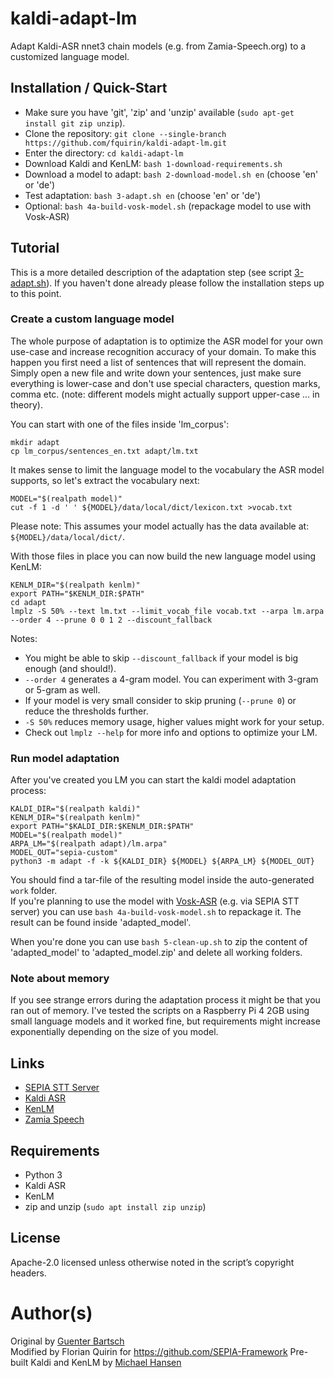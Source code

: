 # kaldi-adapt-lm

Adapt Kaldi-ASR nnet3 chain models (e.g. from Zamia-Speech.org) to a customized language model.

## Installation / Quick-Start

- Make sure you have 'git', 'zip' and 'unzip' available (`sudo apt-get install git zip unzip`).
- Clone the repository: `git clone --single-branch https://github.com/fquirin/kaldi-adapt-lm.git`
- Enter the directory: `cd kaldi-adapt-lm`
- Download Kaldi and KenLM: `bash 1-download-requirements.sh`
- Download a model to adapt: `bash 2-download-model.sh en` (choose 'en' or 'de')
- Test adaptation: `bash 3-adapt.sh en` (choose 'en' or 'de')
- Optional: `bash 4a-build-vosk-model.sh` (repackage model to use with Vosk-ASR)

## Tutorial

This is a more detailed description of the adaptation step (see script [3-adapt.sh](3-adapt.sh)). If you haven't done already please follow the installation steps up to this point.

### Create a custom language model

The whole purpose of adaptation is to optimize the ASR model for your own use-case and increase recognition accuracy of your domain.
To make this happen you first need a list of sentences that will represent the domain.
Simply open a new file and write down your sentences, just make sure everything is lower-case and don't use special characters, question marks, comma etc. (note: different models might actually support upper-case ... in theory).  
  
You can start with one of the files inside 'lm_corpus':
```
mkdir adapt
cp lm_corpus/sentences_en.txt adapt/lm.txt
```

It makes sense to limit the language model to the vocabulary the ASR model supports, so let's extract the vocabulary next:
```
MODEL="$(realpath model)"
cut -f 1 -d ' ' ${MODEL}/data/local/dict/lexicon.txt >vocab.txt
```

Please note: This assumes your model actually has the data available at: `${MODEL}/data/local/dict/`.  
  
With those files in place you can now build the new language model using KenLM:
```
KENLM_DIR="$(realpath kenlm)"
export PATH="$KENLM_DIR:$PATH"
cd adapt
lmplz -S 50% --text lm.txt --limit_vocab_file vocab.txt --arpa lm.arpa --order 4 --prune 0 0 1 2 --discount_fallback
```

Notes:
- You might be able to skip `--discount_fallback` if your model is big enough (and should!).
- `--order 4` generates a 4-gram model. You can experiment with 3-gram or 5-gram as well.
- If your model is very small consider to skip pruning (`--prune 0`) or reduce the thresholds further.
- `-S 50%` reduces memory usage, higher values might work for your setup.
- Check out `lmplz --help` for more info and options to optimize your LM.

### Run model adaptation

After you've created you LM you can start the kaldi model adaptation process:
```
KALDI_DIR="$(realpath kaldi)"
KENLM_DIR="$(realpath kenlm)"
export PATH="$KALDI_DIR:$KENLM_DIR:$PATH"
MODEL="$(realpath model)"
ARPA_LM="$(realpath adapt)/lm.arpa"
MODEL_OUT="sepia-custom"
python3 -m adapt -f -k ${KALDI_DIR} ${MODEL} ${ARPA_LM} ${MODEL_OUT}
```

You should find a tar-file of the resulting model inside the auto-generated `work` folder.  
If you're planning to use the model with [Vosk-ASR](https://alphacephei.com/vosk/) (e.g. via SEPIA STT server) you can use `bash 4a-build-vosk-model.sh` to repackage it. The result can be found inside 'adapted_model'.  
  
When you're done you can use `bash 5-clean-up.sh` to zip the content of 'adapted_model' to 'adapted_model.zip' and delete all working folders.

### Note about memory

If you see strange errors during the adaptation process it might be that you ran out of memory.
I've tested the scripts on a Raspberry Pi 4 2GB using small language models and it worked fine, but requirements might increase exponentially depending on the size of you model.

## Links

- [SEPIA STT Server](https://github.com/SEPIA-Framework/sepia-stt-server)
- [Kaldi ASR](http://kaldi-asr.org)
- [KenLM](https://github.com/kpu/kenlm)
- [Zamia Speech](https://zamia-speech.org)

## Requirements

- Python 3
- Kaldi ASR
- KenLM
- zip and unzip (`sudo apt install zip unzip`)

## License

Apache-2.0 licensed unless otherwise noted in the script’s copyright headers.

# Author(s)

Original by [Guenter Bartsch](https://zamia-speech.org)  
Modified by Florian Quirin for https://github.com/SEPIA-Framework
Pre-built Kaldi and KenLM by [Michael Hansen](https://github.com/synesthesiam)
